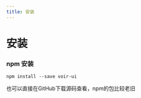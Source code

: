 ```yaml
---
title: 安装
---
```

# 安装

### npm 安装
```shell
npm install --save voir-ui
```
也可以直接在GitHub下载源码查看，npm的包比较老旧